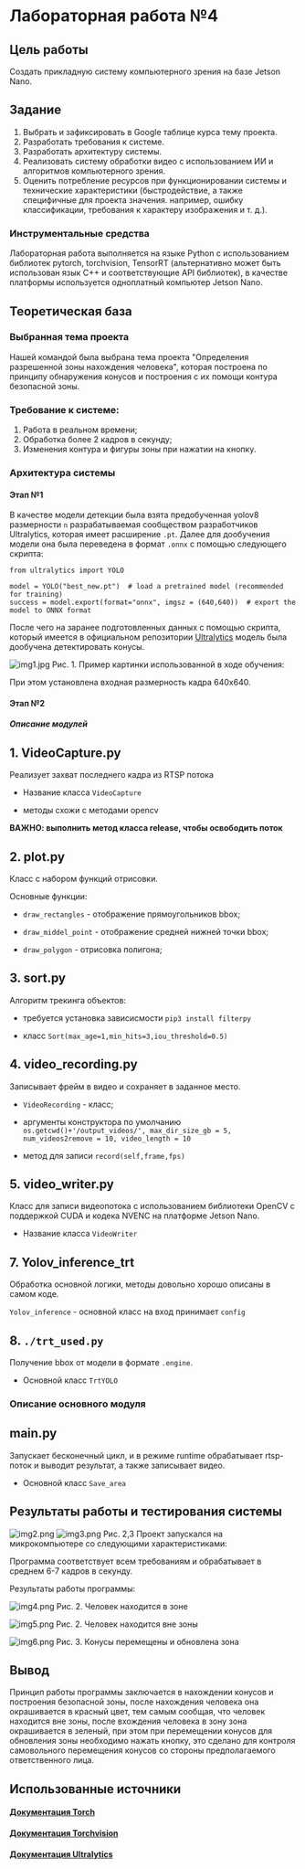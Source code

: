 # Лабораторная работа №4

## Цель работы

Создать прикладную систему компьютерного зрения на базе Jetson Nano.

## Задание

1. Выбрать и зафиксировать в Google таблице курса тему проекта.
2. Разработать требования к системе.
3. Разработать архитектуру системы.
4. Реализовать систему обработки видео с использованием ИИ и алгоритмов
компьютерного зрения.
5. Оценить потребление ресурсов при функционировании системы и технические
характеристики (быстродействие, а также специфичные для проекта значения.
например, ошибку классификации, требования к характеру изображения и т. д.).

### Инструментальные средства

Лабораторная работа выполняется на языке Python с использованием библиотек pytorch,
torchvision, TensorRT (альтернативно может быть использован язык C++ и
соответствующие API библиотек), в качестве платформы используется одноплатный
компьютер Jetson Nano.

## Теоретическая база

### Выбранная тема проекта

Нашей командой была выбрана тема проекта "Определения разрешенной зоны нахождения человека", которая построена по 
принципу обнаружения конусов и построения с их помощи контура безопасной зоны. 

### Требование к системе: 
1. Работа в реальном времени;
2. Обработка более 2 кадров в секунду;
3. Изменения контура и фигуры зоны при нажатии на кнопку.

### Архитектура системы

#### Этап №1

В качестве модели детекции была взята предобученная yolov8 размерности `n` разрабатываемая сообществом разработчиков Ultralytics, которая
имеет расширение `.pt`. Далее для дообучения модели она была переведена в формат `.onnx` с помощью следующего скрипта:

```
from ultralytics import YOLO

model = YOLO("best_new.pt")  # load a pretrained model (recommended for training)
success = model.export(format="onnx", imgsz = (640,640))  # export the model to ONNX format
```
   После чего на заранее подготовленных данных с помощью скрипта, который имеется в официальном репозитории 
   [Ultralytics](https://github.com/ultralytics/ultralytics) модель была дообучена детектировать конусы.



![img1.jpg](./img/img1.jpg)
Рис. 1. Пример картинки использованной в ходе обучения:

При этом установлена входная размерность кадра 640х640.

#### Этап №2

##### Описание модулей

## 1. VideoCapture.py

Реализует захват последнего кадра из RTSP потока

* Название класса `VideoCapture`

* методы схожи с методами opencv

**ВАЖНО: выполнить метод класса release, чтобы освободить поток**

## 2. plot.py

Класс с набором функций отрисовки.

Основные функции:

* `draw_rectangles` - отображение прямоугольников bbox;

* `draw_middel_point` - отображение средней нижней точки bbox;

* `draw_polygon` - отрисовка полигона;

## 3. sort.py

Алгоритм трекинга объектов:

* требуется установка зависисмости `pip3 install filterpy` 

* класс `Sort(max_age=1,min_hits=3,iou_threshold=0.5)`


## 4. video_recording.py

Записывает фрейм в видео и сохраняет в заданное место.

* `VideoRecording` - класс;

* аргументы конструктора по умолчанию `os.getcwd()+'/output_videos/', max_dir_size_gb = 5, num_videos2remove = 10, video_length = 10`

* метод для записи `record(self,frame,fps)`

## 5. video_writer.py

Класс для записи видеопотока с использованием библиотеки OpenCV с поддержкой CUDA и кодека NVENC 
на платформе Jetson Nano.

* Название класса `VideoWriter`


## 7. Yolov_inference_trt

Обработка основной логики, методы довольно хорошо описаны в самом коде.

`Yolov_inference` - основной класс на вход принимает `config`


## 8. `./trt_used.py`

Получение bbox от модели в формате `.engine`.

* Основной класс `TrtYOLO`

### Описание основного модуля

## main.py

Запускает бесконечный цикл, и в режиме runtime обрабатывает rtsp-поток и выводит результат, а также записывает видео.

* Основной класс `Save_area`

## Результаты работы и тестирования системы

![img2.png](./img/img2.png)
![img3.png](./img/img3.png)
Рис. 2,3 Проект запускался на микрокомпьютере со следующими характеристиками:
   
Программа соответствует всем требованиям и обрабатывает в среднем 6-7 кадров в секунду.

Результаты работы программы:

![img4.png](./img/img4.png)
Рис. 2. Человек находится в зоне

![img5.png](./img/img5.png)
Рис. 2. Человек находится вне зоны

![img6.png](./img/img6.png)
Рис. 3. Конусы перемещены и обновлена зона


## Вывод

Принцип работы программы заключается в нахождении конусов и построения безопасной зоны, после нахождения человека она окрашивается
в красный цвет, тем самым сообщая, что человек находится вне зоны, после вхождения человека в зону зона окрашивается в зеленый, 
при этом при перемещении конусов для обновления зоны необходимо нажать кнопку, это сделано для контроля самовольного перемещения 
конусов со стороны предполагаемого ответственного лица. 

## Использованные источники

#### [Документация Torch](https://pytorch.org/docs/stable/index.html)

#### [Документация Torchvision](https://pytorch.org/vision/stable/index.html)

#### [Документация Ultralytics](https://github.com/ultralytics/ultralytics)
